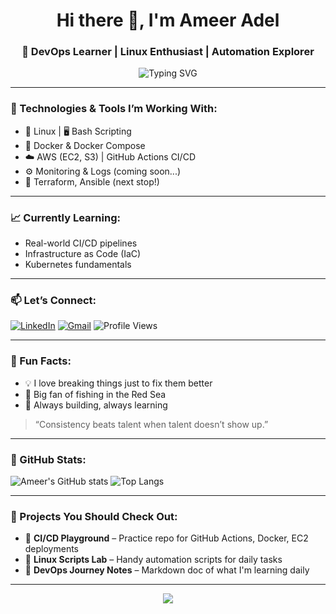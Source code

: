 <h1 align="center">Hi there 👋, I'm Ameer Adel</h1>
<h3 align="center">🚀 DevOps Learner | Linux Enthusiast | Automation Explorer</h3>

<p align="center">
  <img src="https://readme-typing-svg.demolab.com?font=Fira+Code&size=20&pause=1000&color=00F7FF&width=435&lines=Building+hands-on+CI%2FCD+pipelines;Learning+DevOps+by+doing;Loving+Linux+and+automation" alt="Typing SVG" />
</p>

---

### 🔧 Technologies & Tools I’m Working With:
- 🐧 Linux | 🖥️ Bash Scripting
- 🐳 Docker & Docker Compose
- ☁️ AWS (EC2, S3) | GitHub Actions CI/CD
- ⚙️ Monitoring & Logs (coming soon...)
- 🧰 Terraform, Ansible (next stop!)

---

### 📈 Currently Learning:
- Real-world CI/CD pipelines
- Infrastructure as Code (IaC)
- Kubernetes fundamentals

---

### 📫 Let’s Connect:

[![LinkedIn](https://img.shields.io/badge/LinkedIn-blue?style=for-the-badge&logo=linkedin&logoColor=white)](https://www.linkedin.com/in/ameer-adel-b8b673163/)
[![Gmail](https://img.shields.io/badge/Email-D14836?style=for-the-badge&logo=gmail&logoColor=white)](mailto:se.ameeradel@gmail.com)
![Profile Views](https://komarev.com/ghpvc/?username=ameeradel&style=for-the-badge)

---

### 📌 Fun Facts:
- 💡 I love breaking things just to fix them better
- 🎣 Big fan of fishing in the Red Sea
- 🧠 Always building, always learning

> “Consistency beats talent when talent doesn’t show up.”

---

### 🌟 GitHub Stats:

![Ameer's GitHub stats](https://github-readme-stats.vercel.app/api?username=ameeradel&show_icons=true&theme=tokyonight)
![Top Langs](https://github-readme-stats.vercel.app/api/top-langs/?username=ameeradel&layout=compact&theme=tokyonight)

---

### 🧩 Projects You Should Check Out:
- 🔹 **CI/CD Playground** – Practice repo for GitHub Actions, Docker, EC2 deployments  
- 🔹 **Linux Scripts Lab** – Handy automation scripts for daily tasks  
- 🔹 **DevOps Journey Notes** – Markdown doc of what I'm learning daily

---

<!-- optional footer -->
<p align="center">
  <img src="https://github-profile-trophy.vercel.app/?username=ameeradel&theme=tokyonight&no-frame=true&column=7" />
</p>
